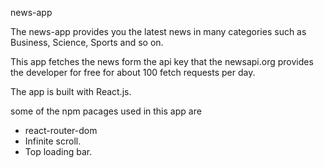 news-app

The news-app provides you the latest news in many categories such as Business, Science, Sports and so on.

This app fetches the news form the api key that the newsapi.org provides the developer for free for about 100 fetch requests per day.

The app is built with React.js.

some of the npm pacages used in this app are
  - react-router-dom
  - Infinite scroll.
  - Top loading bar. 
